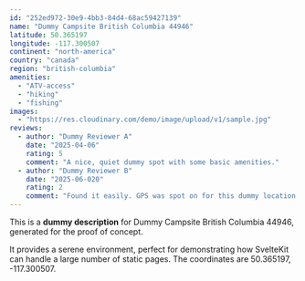 ```yaml
---
id: "252ed972-30e9-4bb3-84d4-68ac59427139"
name: "Dummy Campsite British Columbia 44946"
latitude: 50.365197
longitude: -117.300507
continent: "north-america"
country: "canada"
region: "british-columbia"
amenities:
  - "ATV-access"
  - "hiking"
  - "fishing"
images:
  - "https://res.cloudinary.com/demo/image/upload/v1/sample.jpg"
reviews:
  - author: "Dummy Reviewer A"
    date: "2025-04-06"
    rating: 5
    comment: "A nice, quiet dummy spot with some basic amenities."
  - author: "Dummy Reviewer B"
    date: "2025-06-020"
    rating: 2
    comment: "Found it easily. GPS was spot on for this dummy location."
---
```


This is a **dummy description** for Dummy Campsite British Columbia 44946, generated for the proof of concept.

It provides a serene environment, perfect for demonstrating how SvelteKit can handle a large number of static pages. The coordinates are 50.365197, -117.300507.
